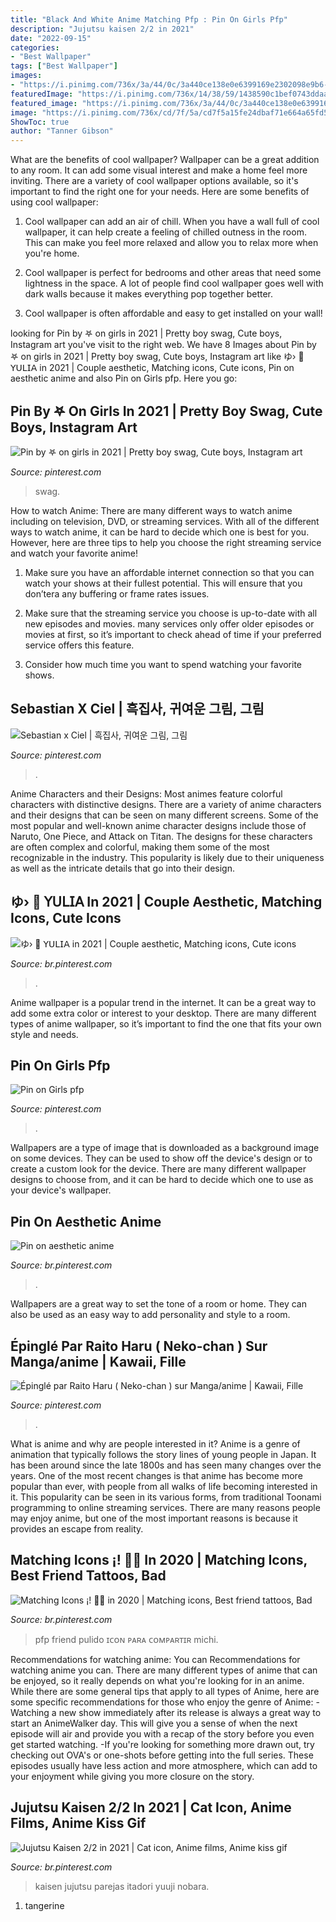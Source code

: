 ```yaml
---
title: "Black And White Anime Matching Pfp : Pin On Girls Pfp"
description: "Jujutsu kaisen 2/2 in 2021"
date: "2022-09-15"
categories:
- "Best Wallpaper"
tags: ["Best Wallpaper"]
images:
- "https://i.pinimg.com/736x/3a/44/0c/3a440ce138e0e6399169e2302098e9b6--sebastian-ciel-anime-male.jpg"
featuredImage: "https://i.pinimg.com/736x/14/38/59/1438590c1bef0743ddaaa78f5dabd9a1.jpg"
featured_image: "https://i.pinimg.com/736x/3a/44/0c/3a440ce138e0e6399169e2302098e9b6--sebastian-ciel-anime-male.jpg"
image: "https://i.pinimg.com/736x/cd/7f/5a/cd7f5a15fe24dbaf71e664a65fd52bc8.jpg"
ShowToc: true
author: "Tanner Gibson"
---
```



What are the benefits of cool wallpaper?
Wallpaper can be a great addition to any room. It can add some visual interest and make a home feel more inviting. There are a variety of cool wallpaper options available, so it's important to find the right one for your needs. Here are some benefits of using cool wallpaper: 
1. Cool wallpaper can add an air of chill. When you have a wall full of cool wallpaper, it can help create a feeling of chilled outness in the room. This can make you feel more relaxed and allow you to relax more when you're home. 

2. Cool wallpaper is perfect for bedrooms and other areas that need some lightness in the space. A lot of people find cool wallpaper goes well with dark walls because it makes everything pop together better. 

3. Cool wallpaper is often affordable and easy to get installed on your wall!

	

		
looking for Pin by 𖤐 on girls in 2021 | Pretty boy swag, Cute boys, Instagram art you've visit to the right web. We have 8 Images about Pin by 𖤐 on girls in 2021 | Pretty boy swag, Cute boys, Instagram art like ゆ› 🧃 𝖸𝖴𝖫𝖨𝖠 in 2021 | Couple aesthetic, Matching icons, Cute icons, Pin on aesthetic anime and also Pin on Girls pfp. Here you go:
		
    
## Pin By 𖤐 On Girls In 2021 | Pretty Boy Swag, Cute Boys, Instagram Art

<img loading=lazy src="https://i.pinimg.com/736x/cd/7f/5a/cd7f5a15fe24dbaf71e664a65fd52bc8.jpg" onerror="this.onerror=null;this.src='https://tse2.mm.bing.net/th?id=OIP.cmvxlcahkTrTcI8sMTmytwAAAA&amp;pid=15.1';" alt="Pin by 𖤐 on girls in 2021 | Pretty boy swag, Cute boys, Instagram art">

_Source: pinterest.com_

>swag. 

	

How to watch Anime: There are many different ways to watch anime including on television, DVD, or streaming services.
With all of the different ways to watch anime, it can be hard to decide which one is best for you. However, here are three tips to help you choose the right streaming service and watch your favorite anime!
1. Make sure you have an affordable internet connection so that you can watch your shows at their fullest potential. This will ensure that you don’tera any buffering or frame rates issues.

2. Make sure that the streaming service you choose is up-to-date with all new episodes and movies. many services only offer older episodes or movies at first, so it’s important to check ahead of time if your preferred service offers this feature.

3. Consider how much time you want to spend watching your favorite shows.

    
## Sebastian X Ciel | 흑집사, 귀여운 그림, 그림

<img loading=lazy src="https://i.pinimg.com/736x/3a/44/0c/3a440ce138e0e6399169e2302098e9b6--sebastian-ciel-anime-male.jpg" onerror="this.onerror=null;this.src='https://tse4.mm.bing.net/th?id=OIP.k1ykyUWeqc22mb_LhNOD1QHaJ5&amp;pid=15.1';" alt="Sebastian x Ciel | 흑집사, 귀여운 그림, 그림">

_Source: pinterest.com_

>. 

	

Anime Characters and their Designs: Most animes feature colorful characters with distinctive designs.
There are a variety of anime characters and their designs that can be seen on many different screens. Some of the most popular and well-known anime character designs include those of Naruto, One Piece, and Attack on Titan. The designs for these characters are often complex and colorful, making them some of the most recognizable in the industry. This popularity is likely due to their uniqueness as well as the intricate details that go into their design.

    
## ゆ› 🧃 𝖸𝖴𝖫𝖨𝖠 In 2021 | Couple Aesthetic, Matching Icons, Cute Icons

<img loading=lazy src="https://i.pinimg.com/736x/6c/e5/b4/6ce5b422e14560bdd34040c4292cb71c.jpg" onerror="this.onerror=null;this.src='https://tse4.mm.bing.net/th?id=OIP.-LtlolqHZ6pNSZ1VCjOoTwHaHa&amp;pid=15.1';" alt="ゆ› 🧃 𝖸𝖴𝖫𝖨𝖠 in 2021 | Couple aesthetic, Matching icons, Cute icons">

_Source: br.pinterest.com_

>. 

	

Anime wallpaper is a popular trend in the internet. It can be a great way to add some extra color or interest to your desktop. There are many different types of anime wallpaper, so it’s important to find the one that fits your own style and needs.

    
## Pin On Girls Pfp

<img loading=lazy src="https://i.pinimg.com/736x/be/65/80/be65803d9b11aaa489eaa312d3e8d95b.jpg" onerror="this.onerror=null;this.src='https://tse3.mm.bing.net/th?id=OIP.Li1pmXnqi7gwwtCHZga17wHaHa&amp;pid=15.1';" alt="Pin on Girls pfp">

_Source: pinterest.com_

>. 

	

Wallpapers are a type of image that is downloaded as a background image on some devices. They can be used to show off the device's design or to create a custom look for the device. There are many different wallpaper designs to choose from, and it can be hard to decide which one to use as your device's wallpaper.

    
## Pin On Aesthetic Anime

<img loading=lazy src="https://i.pinimg.com/736x/03/06/67/030667d8777ab0aef0a1b76c2adab400.jpg" onerror="this.onerror=null;this.src='https://tse1.mm.bing.net/th?id=OIP.Q1hDbWJqESPU0cwzK-WUkwHaHa&amp;pid=15.1';" alt="Pin on aesthetic anime">

_Source: br.pinterest.com_

>. 

	

Wallpapers are a great way to set the tone of a room or home. They can also be used as an easy way to add personality and style to a room.

    
## Épinglé Par Raito Haru ( Neko-chan ) Sur Manga/anime | Kawaii, Fille

<img loading=lazy src="https://i.pinimg.com/736x/71/3f/d3/713fd3398ee82d89570ab9d0812f4d22.jpg" onerror="this.onerror=null;this.src='https://tse1.mm.bing.net/th?id=OIP.oE4BgFzjs-bLB2bPdfYxgAHaKf&amp;pid=15.1';" alt="Épinglé par Raito Haru ( Neko-chan ) sur Manga/anime | Kawaii, Fille">

_Source: pinterest.com_

>. 

	

What is anime and why are people interested in it?
Anime is a genre of animation that typically follows the story lines of young people in Japan. It has been around since the late 1800s and has seen many changes over the years. One of the most recent changes is that anime has become more popular than ever, with people from all walks of life becoming interested in it. This popularity can be seen in its various forms, from traditional Toonami programming to online streaming services. There are many reasons people may enjoy anime, but one of the most important reasons is because it provides an escape from reality.

    
## Matching Icons ¡! 🌱🌿 In 2020 | Matching Icons, Best Friend Tattoos, Bad

<img loading=lazy src="https://i.pinimg.com/736x/14/38/59/1438590c1bef0743ddaaa78f5dabd9a1.jpg" onerror="this.onerror=null;this.src='https://tse2.mm.bing.net/th?id=OIP.uyCsXSMfUnpQQu4HsPa9TAAAAA&amp;pid=15.1';" alt="Matching Icons ¡! 🌱🌿 in 2020 | Matching icons, Best friend tattoos, Bad">

_Source: br.pinterest.com_

>pfp friend pulido ɪᴄᴏɴ ᴘᴀʀᴀ ᴄᴏᴍᴘᴀʀᴛɪʀ michi. 

	

Recommendations for watching anime: You can
Recommendations for watching anime you can. There are many different types of anime that can be enjoyed, so it really depends on what you're looking for in an anime. While there are some general tips that apply to all types of Anime, here are some specific recommendations for those who enjoy the genre of Anime: 
-Watching a new show immediately after its release is always a great way to start an AnimeWalker day. This will give you a sense of when the next episode will air and provide you with a recap of the story before you even get started watching. 
-If you're looking for something more drawn out, try checking out OVA's or one-shots before getting into the full series. These episodes usually have less action and more atmosphere, which can add to your enjoyment while giving you more closure on the story.

    
## Jujutsu Kaisen 2/2 In 2021 | Cat Icon, Anime Films, Anime Kiss Gif

<img loading=lazy src="https://i.pinimg.com/736x/4c/91/af/4c91afa98322f48aefb4b00b9e7f1e0e.jpg" onerror="this.onerror=null;this.src='https://tse1.mm.bing.net/th?id=OIP.AQbjhi8UsSJJu_KNNZGT7AHaJn&amp;pid=15.1';" alt="Jujutsu Kaisen 2/2 in 2021 | Cat icon, Anime films, Anime kiss gif">

_Source: br.pinterest.com_

>kaisen jujutsu parejas itadori yuuji nobara. 

	

1. tangerine 

